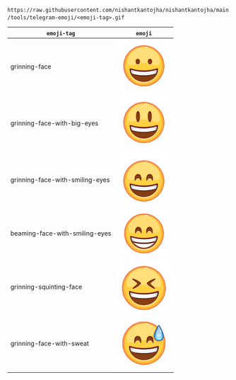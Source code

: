 

`https://raw.githubusercontent.com/nishantkantojha/nishantkantojha/main/tools/telegram-emoji/<emoji-tag>.gif`

|`emoji-tag`|`emoji`|
|---|---|
|grinning-face|<img src="https://raw.githubusercontent.com/nishantkantojha/nishantkantojha/main/tools/telegram-emoji/grinning-face.gif"/>|
|grinning-face-with-big-eyes|<img src="https://raw.githubusercontent.com/nishantkantojha/nishantkantojha/main/tools/telegram-emoji/grinning-face-with-big-eyes.gif"/>
|grinning-face-with-smiling-eyes|<img src="https://raw.githubusercontent.com/nishantkantojha/nishantkantojha/main/tools/telegram-emoji/grinning-face-with-smiling-eyes.gif"/>
|beaming-face-with-smiling-eyes|<img src="https://raw.githubusercontent.com/nishantkantojha/nishantkantojha/main/tools/telegram-emoji/beaming-face-with-smiling-eyes.gif"/>
|grinning-squinting-face|<img src="https://raw.githubusercontent.com/nishantkantojha/nishantkantojha/main/tools/telegram-emoji/grinning-squinting-face.gif"/>
|grinning-face-with-sweat|<img src="https://raw.githubusercontent.com/nishantkantojha/nishantkantojha/main/tools/telegram-emoji/grinning-face-with-sweat.gif"/>